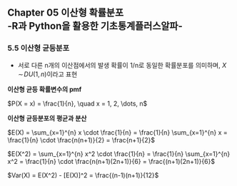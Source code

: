 ## Chapter 05 이산형 확률분포<br>-R과 Python을 활용한 기초통계플러스알파-

### 5.5 이산형 균등분포
- 서로 다른 n개의 이산점에서의 발생 확률이 1/n로 동일한 확률분포를 의미하며, $X\!\sim\!DU(1, n)$이라고 표현

**이산형 균등 확률변수의 pmf**

$P(X = x) = \frac{1}{n}, \quad x = 1, 2, \dots, n$

**이산형 균등분포의 평균과 분산**

$E(X) = \sum_{x=1}^{n} x \cdot \frac{1}{n} = \frac{1}{n} \sum_{x=1}^{n} x = \frac{1}{n} \cdot \frac{n(n+1)}{2} = \frac{n+1}{2}$

$E(X^2) = \sum_{x=1}^{n} x^2 \cdot \frac{1}{n} = \frac{1}{n} \sum_{x=1}^{n} x^2 = \frac{1}{n} \cdot \frac{n(n+1)(2n+1)}{6} = \frac{(n+1)(2n+1)}{6}$

$Var(X) = E(X^2) - [E(X)]^2 = \frac{(n-1)(n+1)}{12}$